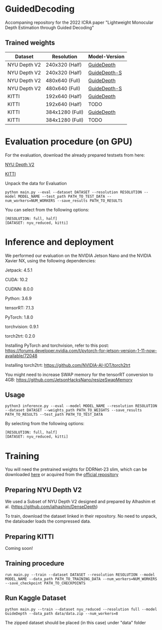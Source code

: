 # GuidedDecoding
Accompaning repository for the 2022 ICRA paper "Lightweight  Monocular  Depth  Estimation  through  Guided  Decoding"

## Trained weights
| Dataset  | Resolution | Model-Version |
| ------------- | -------------- | ------------- |
| NYU Depth V2  | 240x320 (Half) | [GuideDepth](https://drive.google.com/file/d/16oC0YW2yRNO_Sn4on0KsumkrhHtydikI/view?usp=sharing) |
| NYU Depth V2  | 240x320 (Half) | [GuideDepth-S](https://drive.google.com/file/d/1ZA80WcgKJsOWaOeBuSn3oupzKHV4eonv/view?usp=sharing)|
| NYU Depth V2  | 480x640 (Full) | [GuideDepth](https://drive.google.com/file/d/1TNTUUve5LHEv6ERN6v9aX2eYw1-a-4bO/view?usp=sharing)|
| NYU Depth V2  | 480x640 (Full) | [GuideDepth-S](https://drive.google.com/file/d/1HhKSpshT4RZe-wG6nSB2zwC-ooBwuVo9/view?usp=sharing)|
| KITTI         | 192x640 (Half) |  [GuideDepth](https://drive.google.com/file/d/1dqatUdck6nHPL0BOI5Xk9nKb_Ei954Hq/view?usp=sharing)|
| KITTI         | 192x640 (Half) |  TODO|
| KITTI         | 384x1280 (Full) |  [GuideDepth](https://drive.google.com/file/d/1rj629jYCjdGwXkW73-Lr868FPORFF2gR/view?usp=sharing)|
| KITTI         | 384x1280 (Full) |  TODO |

# Evaluation procedure (on GPU)
For the evaluation, download the already prepared testsets from here:

[NYU Depth V2](https://drive.google.com/file/d/1hXvznCAa26bNBPGZJH1DI2siVxmQlm0W/view?usp=sharing)

[KITTI](https://drive.google.com/file/d/1EZ8hBSwiudUnpYvgC1-Z6iHSyeWaPRfx/view?usp=sharing)

Unpack the data for Evaluation

```console
python main.py --eval --dataset DATASET --resolution RESOLUTION --model MODEL_NAME --test_path PATH_TO_TEST_DATA --num_workers=NUM_WORKERS --save_results PATH_TO_RESULTS
```

You can select from the following options:
```console
[RESOLUTION: full, half]
[DATASET: nyu_reduced, kitti]
```

# Inference and deployment
We performed our evaluation on the NVIDIA Jetson Nano and the NVIDIA Xavier NX, using the following dependencies:

Jetpack: 4.5.1

CUDA: 10.2

CUDNN: 8.0.0

Python: 3.6.9

tensorRT: 7.1.3


PyTorch: 1.8.0

torchvision: 0.9.1

torch2trt: 0.2.0


Installing PyTorch and torchvision, refer to this post: https://forums.developer.nvidia.com/t/pytorch-for-jetson-version-1-11-now-available/72048

Installing torch2trt: https://github.com/NVIDIA-AI-IOT/torch2trt

You might need to increase SWAP memory for the tensorRT conversion to 4GB: https://github.com/JetsonHacksNano/resizeSwapMemory


## Usage
```console
python3 inference.py --eval --model MODEL_NAME --resolution RESOLUTION --dataset DATASET --weights_path PATH_TO_WEIGHTS --save_results PATH_TO_RESULTS --test_path PATH_TO_TEST_DATA
```
By selecting from the following options:
```console
[RESOLUTION: full, half]
[DATASET: nyu_reduced, kitti]
```

# Training

You will need the pretrained weights for DDRNet-23 slim, which can be downloaded [here](https://drive.google.com/file/d/1mg5tMX7TJ9ZVcAiGSB4PEihPtrJyalB4/view) or acquired from the [official repository](https://github.com/ydhongHIT/DDRNet)
## Preparing NYU Depth V2
We used a Subset of NYU Depth V2 designed and prepared by Alhashim et al. (https://github.com/ialhashim/DenseDepth)

To train, download the dataset linked in their repository. No need to unpack, the dataloader loads the compressed data.

## Preparing KITTI
Coming soon!

## Training procedure
```console
run main.py --train --dataset DATASET --resolution RESOLUTION --model MODEL_NAME --data_path PATH_TO_TRAINING_DATA --num_workers=NUM_WORKERS --save_checkpoint PATH_TO_CHECKPOINTS
```

## Run Kaggle Dataset 
```console
python main.py --train --dataset nyu_reduced --resolution full --model GuideDepth --data_path data/data.zip --num_workers=8
```
The zipped dataset should be placed (in this case) under "data" folder